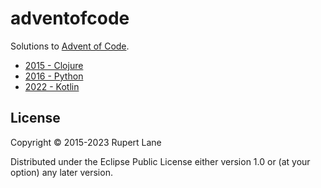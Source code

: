 # adventofcode

Solutions to [Advent of Code](http://adventofcode.com/).

- [2015 - Clojure](2015/)
- [2016 - Python](2016/)
- [2022 - Kotlin](2022/)

## License

Copyright © 2015-2023 Rupert Lane

Distributed under the Eclipse Public License either version 1.0 or (at
your option) any later version.
